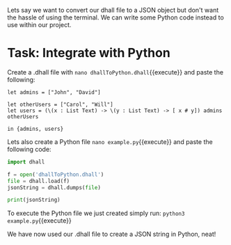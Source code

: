 Lets say we want to convert our dhall file to a JSON object but don't want the hassle of using the terminal. We can write some Python code instead to use within our project.

# Task: Integrate with Python

Create a .dhall file with `nano dhallToPython.dhall`{{execute}} and paste the following:
```
let admins = ["John", "David"]

let otherUsers = ["Carol", "Will"]
let users = (\(x : List Text) -> \(y : List Text) -> [ x # y]) admins otherUsers

in {admins, users}
```

Lets also create a Python file `nano example.py`{{execute}} and paste the following code:

```python
import dhall 

f = open('dhallToPython.dhall')
file = dhall.load(f)
jsonString = dhall.dumps(file)

print(jsonString)
```

To execute the Python file we just created simply run: `python3 example.py`{{execute}}

We have now used our .dhall file to create a JSON string in Python, neat!